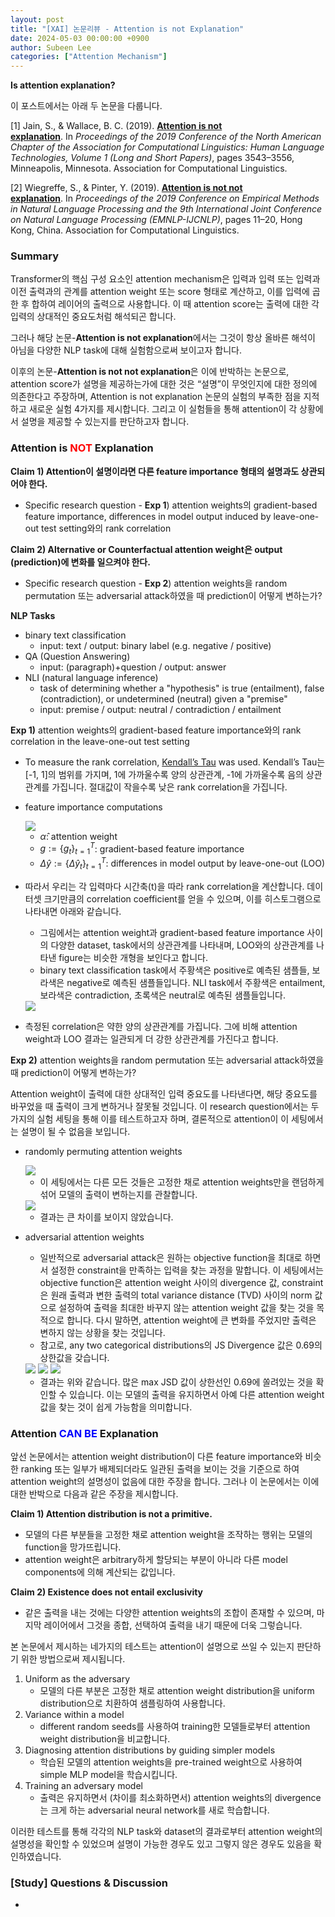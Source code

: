 ```yaml
---
layout: post
title: "[XAI] 논문리뷰 - Attention is not Explanation"
date: 2024-05-03 00:00:00 +0900
author: Subeen Lee
categories: ["Attention Mechanism"]
---
```

**Is attention explanation?**

이 포스트에서는 아래 두 논문을 다룹니다.

[1] Jain, S., & Wallace, B. C. (2019). [**Attention is not explanation**](https://aclanthology.org/N19-1357/). In *Proceedings of the 2019 Conference of the North American Chapter of the Association for Computational Linguistics: Human Language Technologies, Volume 1 (Long and Short Papers)*, pages 3543–3556, Minneapolis, Minnesota. Association for Computational Linguistics.

[2] Wiegreffe, S., & Pinter, Y. (2019). [**Attention is not not explanation**](https://aclanthology.org/D19-1002/). In *Proceedings of the 2019 Conference on Empirical Methods in Natural Language Processing and the 9th International Joint Conference on Natural Language Processing (EMNLP-IJCNLP)*, pages 11–20, Hong Kong, China. Association for Computational Linguistics.

### Summary

Transformer의 핵심 구성 요소인 attention mechanism은 입력과 입력 또는 입력과 이전 출력과의 관계를 attention weight 또는 score 형태로 계산하고, 이를 입력에 곱한 후 합하여 레이어의 출력으로 사용합니다. 이 때 attention score는 출력에 대한 각 입력의 상대적인 중요도처럼 해석되곤 합니다.

그러나 해당 논문-**Attention is not explanation**에서는 그것이 항상 올바른 해석이 아님을 다양한 NLP task에 대해 실험함으로써 보이고자 합니다.

이후의 논문-**Attention is not not explanation**은 이에 반박하는 논문으로, attention score가 설명을 제공하는가에 대한 것은 “설명”이 무엇인지에 대한 정의에 의존한다고 주장하며, Attention is not explanation 논문의 실험의 부족한 점을 지적하고 새로운 실험 4가지를 제시합니다. 그리고 이 실험들을 통해 attention이 각 상황에서 설명을 제공할 수 있는지를 판단하고자 합니다.

### Attention is <span style="color : red">NOT</span> Explanation

**Claim 1) Attention이 설명이라면 다른 feature importance 형태의 설명과도 상관되어야 한다.**

- Specific research question - **Exp 1**) attention weights의 gradient-based feature importance, differences in model output induced by leave-one-out test setting와의 rank correlation

**Claim 2) Alternative or Counterfactual attention weight은 output (prediction)에 변화를 일으켜야 한다.**

- Specific research question - **Exp 2**) attention weights을 random permutation 또는 adversarial attack하였을 때 prediction이 어떻게 변하는가?

**NLP Tasks**

- binary text classification
    - input: text / output: binary label (e.g. negative / positive)
- QA (Question Answering)
    - input: (paragraph)+question / output: answer
- NLI (natural language inference)
    - task of determining whether a "hypothesis" is true (entailment), false (contradiction), or undetermined (neutral) given a "premise"
    - input: premise / output: neutral / contradiction / entailment
    

**Exp 1)** attention weights의 gradient-based feature importance와의 rank correlation in the leave-one-out test setting

- To measure the rank correlation, [Kendall’s Tau](https://en.wikipedia.org/wiki/Kendall_rank_correlation_coefficient) was used. Kendall’s Tau는 [-1, 1]의 범위를 가지며, 1에 가까울수록 양의 상관관계, -1에 가까울수록 음의 상관관계를 가집니다. 절대값이 작을수록 낮은 rank correlation을 가집니다.
- feature importance computations
    
    <img src="../assets/imgs/2024-05-03-Attention_Explanations/image.png">

    - $\hat\alpha$: attention weight
    - $g:=\{g_t\}_{t=1}^T$: gradient-based feature importance
    - $\Delta\hat y:=\{\Delta \hat y_t\}_{t=1}^T$: differences in model output by leave-one-out (LOO)
- 따라서 우리는 각 입력마다 시간축(t)을 따라 rank correlation을 계산합니다. 데이터셋 크기만큼의 correlation coefficient를 얻을 수 있으며, 이를 히스토그램으로 나타내면 아래와 같습니다.
    - 그림에서는 attention weight과 gradient-based feature importance 사이의 다양한 dataset, task에서의 상관관계를 나타내며, LOO와의 상관관계를 나타낸 figure는 비슷한 개형을 보인다고 합니다.
    - binary text classification task에서 주황색은 positive로 예측된 샘플들, 보라색은 negative로 예측된 샘플들입니다. NLI task에서 주황색은 entailment, 보라색은 contradiction, 초록색은 neutral로 예측된 샘플들입니다.
    
    <img src="../assets/imgs/2024-05-03-Attention_Explanations/image 1.png">
    
- 측정된 correlation은 약한 양의 상관관계를 가집니다. 그에 비해 attention weight과 LOO 결과는 일관되게 더 강한 상관관계를 가진다고 합니다.

**Exp 2)** attention weights을 random permutation 또는 adversarial attack하였을 때 prediction이 어떻게 변하는가?

Attention weight이 출력에 대한 상대적인 입력 중요도를 나타낸다면, 해당 중요도를 바꾸었을 때 출력이 크게 변하거나 잘못될 것입니다. 이 research question에서는 두 가지의 실험 세팅을 통해 이를 테스트하고자 하며, 결론적으로 attention이 이 세팅에서는 설명이 될 수 없음을 보입니다.

- randomly permuting attention weights
    
    <img src="../assets/imgs/2024-05-03-Attention_Explanations/image 2.png">
    
    - 이 세팅에서는 다른 모든 것들은 고정한 채로 attention weights만을 랜덤하게 섞어 모델의 출력이 변하는지를 관찰합니다.
    
    <img src="../assets/imgs/2024-05-03-Attention_Explanations/image 3.png">
    
    - 결과는 큰 차이를 보이지 않았습니다.
- adversarial attention weights
    - 일반적으로 adversarial attack은 원하는 objective function을 최대로 하면서 설정한 constraint을 만족하는 입력을 찾는 과정을 말합니다. 이 세팅에서는 objective function은 attention weight 사이의 divergence 값, constraint은 원래 출력과 변한 출력의 total variance distance (TVD) 사이의 norm 값으로 설정하여 출력을 최대한 바꾸지 않는 attention weight 값을 찾는 것을 목적으로 합니다. 다시 말하면, attention weight에 큰 변화를 주었지만 출력은 변하지 않는 상황을 찾는 것입니다.
    - 참고로, any two categorical distributions의 JS Divergence 값은 0.69의 상한값을 갖습니다.
    
    <img src="../assets/imgs/2024-05-03-Attention_Explanations/image 4.png">
    
    <img src="../assets/imgs/2024-05-03-Attention_Explanations/image 5.png">
    
    <img src="../assets/imgs/2024-05-03-Attention_Explanations/image 6.png">
    
    - 결과는 위와 같습니다. 많은 max JSD 값이 상한선인 0.69에 쏠려있는 것을 확인할 수 있습니다. 이는 모델의 출력을 유지하면서 아예 다른 attention weight 값을 찾는 것이 쉽게 가능함을 의미합니다.
    

### Attention <span style="color : blue">CAN BE</span> Explanation

앞선 논문에서는 attention weight distribution이 다른 feature importance와 비슷한 ranking 또는 일부가 배제되더라도 일관된 출력을 보이는 것을 기준으로 하여 attention weight의 설명성이 없음에 대한 주장을 합니다. 그러나 이 논문에서는 이에 대한 반박으로 다음과 같은 주장을 제시합니다.

**Claim 1) Attention distribution is not a primitive.**

- 모델의 다른 부분들을 고정한 채로 attention weight을 조작하는 행위는 모델의 function을 망가뜨립니다.
- attention weight은 arbitrary하게 할당되는 부분이 아니라 다른 model components에 의해 계산되는 값입니다.

**Claim 2) Existence does not entail exclusivity**

- 같은 출력을 내는 것에는 다양한 attention weights의 조합이 존재할 수 있으며, 마지막 레이어에서 그것을 종합, 선택하여 출력을 내기 때문에 더욱 그렇습니다.

본 논문에서 제시하는 네가지의 테스트는 attention이 설명으로 쓰일 수 있는지 판단하기 위한 방법으로써 제시됩니다.

1. Uniform as the adversary
    - 모델의 다른 부분은 고정한 채로 attention weight distribution을 uniform distribution으로 치환하여 샘플링하여 사용합니다.
2. Variance within a model
    - different random seeds를 사용하여 training한 모델들로부터 attention weight distribution을 비교합니다.
3. Diagnosing attention distributions by guiding simpler models
    - 학습된 모델의 attention weights을 pre-trained weight으로 사용하여 simple MLP model을 학습시킵니다.
4. Training an adversary model
    - 출력은 유지하면서 (차이를 최소화하면서) attention weights의 divergence는 크게 하는 adversarial neural network를 새로 학습합니다.

이러한 테스트를 통해 각각의 NLP task와 dataset의 결과로부터 attention weight의 설명성을 확인할 수 있었으며 설명이 가능한 경우도 있고 그렇지 않은 경우도 있음을 확인하였습니다.

### [Study] Questions & Discussion

-